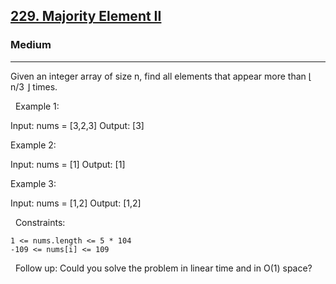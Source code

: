 <h2><a href="https://leetcode.com/problems/majority-element-ii/">229. Majority Element II</a></h2><h3>Medium</h3><hr>Given an integer array of size n, find all elements that appear more than ⌊ n/3 ⌋ times.

 
Example 1:

Input: nums = [3,2,3]
Output: [3]


Example 2:

Input: nums = [1]
Output: [1]


Example 3:

Input: nums = [1,2]
Output: [1,2]


 
Constraints:


	1 <= nums.length <= 5 * 104
	-109 <= nums[i] <= 109


 
Follow up: Could you solve the problem in linear time and in O(1) space?
